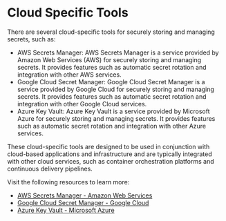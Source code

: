 # Cloud Specific Tools

There are several cloud-specific tools for securely storing and managing secrets, such as:

- AWS Secrets Manager: AWS Secrets Manager is a service provided by Amazon Web Services (AWS) for securely storing and managing secrets. It provides features such as automatic secret rotation and integration with other AWS services.
- Google Cloud Secret Manager: Google Cloud Secret Manager is a service provided by Google Cloud for securely storing and managing secrets. It provides features such as automatic secret rotation and integration with other Google Cloud services.
- Azure Key Vault: Azure Key Vault is a service provided by Microsoft Azure for securely storing and managing secrets. It provides features such as automatic secret rotation and integration with other Azure services.

These cloud-specific tools are designed to be used in conjunction with cloud-based applications and infrastructure and are typically integrated with other cloud services, such as container orchestration platforms and continuous delivery pipelines.

Visit the following resources to learn more:

- [AWS Secrets Manager - Amazon Web Services](https://aws.amazon.com/secrets-manager/)
- [Google Cloud Secret Manager - Google Cloud](https://cloud.google.com/secret-manager)
- [Azure Key Vault - Microsoft Azure](https://azure.microsoft.com/en-us/services/key-vault/)
